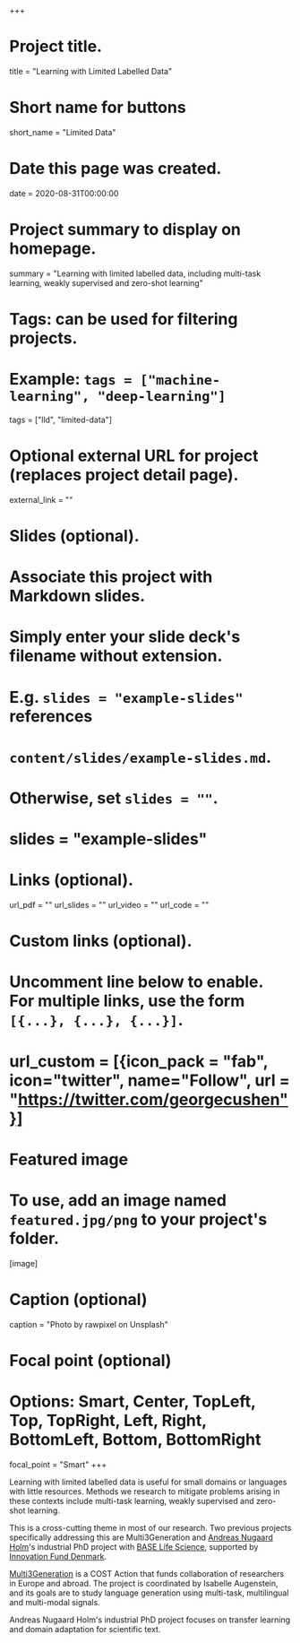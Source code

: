 +++
# Project title.
title = "Learning with Limited Labelled Data"

# Short name for buttons
short_name = "Limited Data"

# Date this page was created.
date = 2020-08-31T00:00:00

# Project summary to display on homepage.
summary = "Learning with limited labelled data, including multi-task learning, weakly supervised and zero-shot learning"

# Tags: can be used for filtering projects.
# Example: `tags = ["machine-learning", "deep-learning"]`
tags = ["lld", "limited-data"]

# Optional external URL for project (replaces project detail page).
external_link = ""

# Slides (optional).
#   Associate this project with Markdown slides.
#   Simply enter your slide deck's filename without extension.
#   E.g. `slides = "example-slides"` references 
#   `content/slides/example-slides.md`.
#   Otherwise, set `slides = ""`.
# slides = "example-slides"

# Links (optional).
url_pdf = ""
url_slides = ""
url_video = ""
url_code = ""

# Custom links (optional).
#   Uncomment line below to enable. For multiple links, use the form `[{...}, {...}, {...}]`.
# url_custom = [{icon_pack = "fab", icon="twitter", name="Follow", url = "https://twitter.com/georgecushen"}]

# Featured image
# To use, add an image named `featured.jpg/png` to your project's folder. 
[image]
  # Caption (optional)
  caption = "Photo by rawpixel on Unsplash"
  
  # Focal point (optional)
  # Options: Smart, Center, TopLeft, Top, TopRight, Left, Right, BottomLeft, Bottom, BottomRight
  focal_point = "Smart"
+++

Learning with limited labelled data is useful for small domains or languages with little resources. Methods we research to mitigate problems arising in these contexts include multi-task learning, weakly supervised and zero-shot learning. 

This is a cross-cutting theme in most of our research. Two previous projects specifically addressing this are Multi3Generation and <a href="https://scholar.google.co.uk/citations?user=CLOC3rEAAAAJ">Andreas Nugaard Holm</a>'s industrial PhD project with <a href="https://www.baselifescience.com/">BASE Life Science</a>, supported by <a href="https://innovationsfonden.dk/en">Innovation Fund Denmark</a>.

<a href="https://www.cost.eu/actions/CA18231/#tabs%7CName:overview">Multi3Generation</a> is a COST Action that funds collaboration of researchers in Europe and abroad. The project is coordinated by Isabelle Augenstein, and its goals are to study language generation using multi-task, multilingual and multi-modal signals.

Andreas Nugaard Holm's industrial PhD project focuses on transfer learning and domain adaptation for scientific text.
